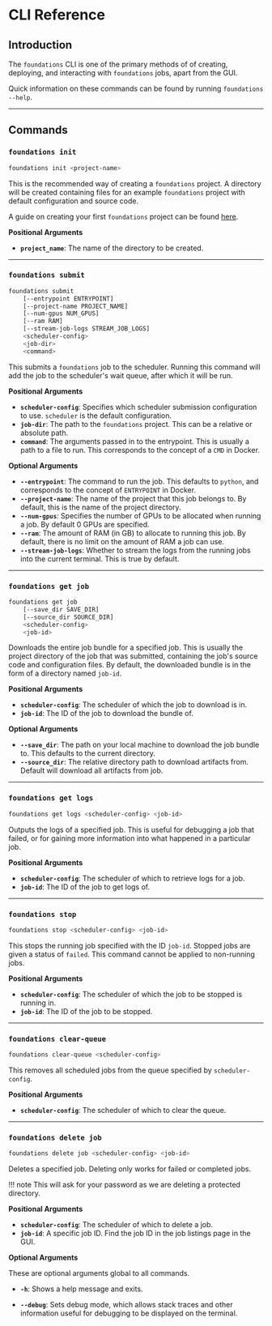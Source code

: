 # CLI Reference

## Introduction

The `foundations` CLI is one of the primary methods of of creating, deploying, and interacting with `foundations` jobs, apart from the GUI.

Quick information on these commands can be found by running `foundations --help`.

---

## Commands

### `foundations init`

```bash
foundations init <project-name>
```

This is the recommended way of creating a `foundations` project. A directory will be created containing files for an example `foundations` project with default configuration and source code.

A guide on creating your first `foundations` project can be found [here](old/first_example.md#create-a-new-foundations-project).

**Positional Arguments**

* **`project_name`**: The name of the directory to be created.

---

### `foundations submit`

```bash
foundations submit
    [--entrypoint ENTRYPOINT]
    [--project-name PROJECT_NAME]
    [--num-gpus NUM_GPUS]
    [--ram RAM]
    [--stream-job-logs STREAM_JOB_LOGS]
    <scheduler-config>
    <job-dir>
    <command>
```

This submits a `foundations` job to the scheduler. Running this command will add the job to the scheduler's wait queue, after which it will be run.

**Positional Arguments**

* **`scheduler-config`**: Specifies which scheduler submission configuration to use. `scheduler` is the default configuration.
* **`job-dir`**: The path to the `foundations` project. This can be a relative or absolute path.
* **`command`**: The arguments passed in to the entrypoint. This is usually a path to a file to run. This corresponds to the concept of a `CMD` in Docker.

**Optional Arguments**

* **`--entrypoint`**: The command to run the job. This defaults to `python`, and corresponds to the concept of `ENTRYPOINT` in Docker.
* **`--project-name`**: The name of the project that this job belongs to. By default, this is the name of the project directory.
* **`--num-gpus`**: Specifies the number of GPUs to be allocated when running a job. By default 0 GPUs are specified.
* **`--ram`**: The amount of RAM (in GB) to allocate to running this job. By default, there is no limit on the amount of RAM a job can use.
* **`--stream-job-logs`**: Whether to stream the logs from the running jobs into the current terminal. This is true by default.

---

### `foundations get job`

```bash
foundations get job
    [--save_dir SAVE_DIR]
    [--source_dir SOURCE_DIR]
    <scheduler-config>
    <job-id>
```

Downloads the entire job bundle for a specified job. This is usually the project directory of the job that was submitted, containing the job's source code and configuration files. By default, the downloaded bundle is in the form of a directory named `job-id`.

**Positional Arguments**

* **`scheduler-config`**: The scheduler of which the job to download is in.
* **`job-id`**: The ID of the job to download the bundle of.

**Optional Arguments**

* **`--save_dir`**: The path on your local machine to download the job bundle to. This defaults to the current directory.
* **`--source_dir`**: The relative directory path to download artifacts from. Default will download all artifacts from job.

---

### `foundations get logs`

```bash
foundations get logs <scheduler-config> <job-id>
```

Outputs the logs of a specified job. This is useful for debugging a job that failed, or for gaining more information into what happened in a particular job.

**Positional Arguments**

* **`scheduler-config`**: The scheduler of which to retrieve logs for a job.
* **`job-id`**: The ID of the job to get logs of.


---

### `foundations stop`

```bash
foundations stop <scheduler-config> <job-id>
```

This stops the running job specified with the ID `job-id`. Stopped jobs are given a status of `failed`. This command cannot be applied to non-running jobs.

**Positional Arguments**

* **`scheduler-config`**: The scheduler of which the job to be stopped is running in.
* **`job-id`**: The ID of the job to be stopped.

---

### `foundations clear-queue`

```bash
foundations clear-queue <scheduler-config>
```

This removes all scheduled jobs from the queue specified by `scheduler-config`.

**Positional Arguments**

* **`scheduler-config`**: The scheduler of which to clear the queue.

---

### `foundations delete job`

```bash
foundations delete job <scheduler-config> <job-id>
```

Deletes a specified job. Deleting only works for failed or completed jobs.

!!! note
    This will ask for your password as we are deleting a protected directory.

**Positional Arguments**

* **`scheduler-config`**: The scheduler of which to delete a job.
* **`job-id`**: A specific job ID. Find the job ID in the job listings page in the GUI.

**Optional Arguments**

These are optional arguments global to all commands.

* **`-h`**: Shows a help message and exits.

* **`--debug`**: Sets debug mode, which allows stack traces and other information useful for debugging to be displayed on the terminal.